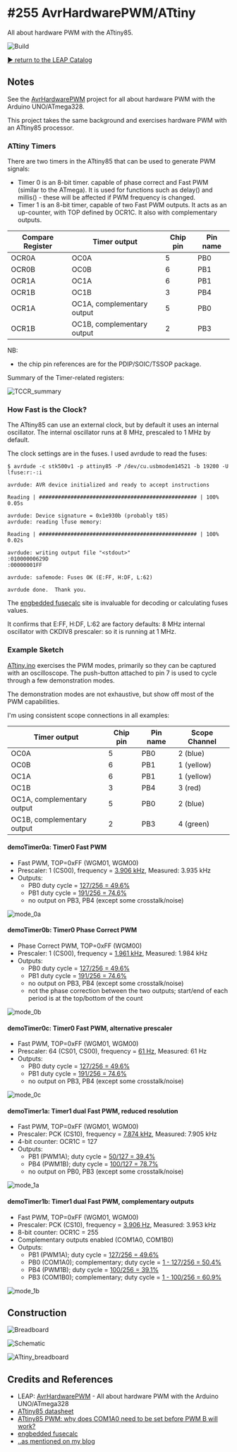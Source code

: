 # #255 AvrHardwarePWM/ATtiny

All about hardware PWM with the ATtiny85.

![Build](./assets/ATtiny_build.jpg?raw=true)


[:arrow_forward: return to the LEAP Catalog](https://leap.tardate.com)

## Notes

See the [AvrHardwarePWM](../) project for all about hardware PWM with the Arduino UNO/ATmega328.

This project takes the same background and exercises hardware PWM with an ATtiny85 processor.

### ATtiny Timers

There are two timers in the ATtiny85 that can be used to generate PWM signals:

* Timer 0 is an 8-bit timer. capable of phase correct and Fast PWM (similar to the ATmega). It is used for functions such as delay() and millis() - these will be affected if PWM frequency is changed.
* Timer 1 is an 8-bit timer, capable of two Fast PWM outputs. It acts as an up-counter, with TOP defined by OCR1C. It also with complementary outputs.


| Compare Register | Timer output               | Chip pin | Pin name  |
|------------------|----------------------------|----------|-----------|
| OCR0A            | OC0A                       | 5        | PB0       |
| OCR0B            | OC0B                       | 6        | PB1       |
| OCR1A            | OC1A                       | 6        | PB1       |
| OCR1B            | OC1B                       | 3        | PB4       |
| OCR1A            | OC1A, complementary output | 5        | PB0       |
| OCR1B            | OC1B, complementary output | 2        | PB3       |

NB:
* the chip pin references are for the PDIP/SOIC/TSSOP package.

Summary of the Timer-related registers:

![TCCR_summary](./assets/TCCR_summary.png?raw=true)


### How Fast is the Clock?

The ATtiny85 can use an external clock, but by default it uses an internal oscillator.
The internal oscillator runs at 8 MHz, prescaled to 1 MHz by default.

The clock settings are in the fuses. I used avrdude to read the fuses:

```
$ avrdude -c stk500v1 -p attiny85 -P /dev/cu.usbmodem14521 -b 19200 -U lfuse:r:-:i

avrdude: AVR device initialized and ready to accept instructions

Reading | ################################################## | 100% 0.05s

avrdude: Device signature = 0x1e930b (probably t85)
avrdude: reading lfuse memory:

Reading | ################################################## | 100% 0.02s

avrdude: writing output file "<stdout>"
:01000000629D
:00000001FF

avrdude: safemode: Fuses OK (E:FF, H:DF, L:62)

avrdude done.  Thank you.
```

The [engbedded fusecalc](http://www.engbedded.com/fusecalc) site is invaluable for decoding or calculating fuses values.

It confirms that E:FF, H:DF, L:62 are factory defaults: 8 MHz internal oscillator with CKDIV8 prescaler: so it is running at 1 MHz.


### Example Sketch

[ATtiny.ino](./ATtiny.ino) exercises the PWM modes, primarily so they can be captured
with an oscilloscope. The push-button attached to pin 7 is used to cycle through a few demonstration modes.

The demonstration modes are not exhaustive, but show off most of the PWM capabilities.

I'm using consistent scope connections in all examples:

| Timer output               | Chip pin | Pin name  | Scope Channel |
|----------------------------|----------|-----------|---------------|
| OC0A                       | 5        | PB0       | 2 (blue)      |
| OC0B                       | 6        | PB1       | 1 (yellow)    |
| OC1A                       | 6        | PB1       | 1 (yellow)    |
| OC1B                       | 3        | PB4       | 3 (red)       |
| OC1A, complementary output | 5        | PB0       | 2 (blue)      |
| OC1B, complementary output | 2        | PB3       | 4 (green)     |


#### demoTimer0a: Timer0 Fast PWM

* Fast PWM, TOP=0xFF (WGM01, WGM00)
* Prescaler: 1 (CS00), frequency = [3.906 kHz](http://www.wolframalpha.com/input/?i=1MHz%2F1%2F256), Measured: 3.935 kHz
* Outputs:
    * PB0 duty cycle = [127/256 = 49.6%](http://www.wolframalpha.com/input/?i=127%2F256)
    * PB1 duty cycle = [191/256 = 74.6%](http://www.wolframalpha.com/input/?i=191%2F256)
    * no output on PB3, PB4 (except some crosstalk/noise)

![mode_0a](./assets/mode_0a.gif?raw=true)


#### demoTimer0b: Timer0 Phase Correct PWM

* Phase Correct PWM, TOP=0xFF (WGM00)
* Prescaler: 1 (CS00), frequency = [1.961 kHz](http://www.wolframalpha.com/input/?i=1MHz%2F1%2F510), Measured: 1.984 kHz
* Outputs:
    * PB0 duty cycle = [127/256 = 49.6%](http://www.wolframalpha.com/input/?i=127%2F256)
    * PB1 duty cycle = [191/256 = 74.6%](http://www.wolframalpha.com/input/?i=191%2F256)
    * no output on PB3, PB4 (except some crosstalk/noise)
    * not the phase correction between the two outputs; start/end of each period is at the top/bottom of the count

![mode_0b](./assets/mode_0b.gif?raw=true)


#### demoTimer0c: Timer0 Fast PWM, alternative prescaler

* Fast PWM, TOP=0xFF (WGM01, WGM00)
* Prescaler: 64 (CS01, CS00), frequency = [61 Hz](http://www.wolframalpha.com/input/?i=1MHz%2F64%2F256), Measured:  61 Hz
* Outputs:
    * PB0 duty cycle = [127/256 = 49.6%](http://www.wolframalpha.com/input/?i=127%2F256)
    * PB1 duty cycle = [191/256 = 74.6%](http://www.wolframalpha.com/input/?i=191%2F256)
    * no output on PB3, PB4 (except some crosstalk/noise)

![mode_0c](./assets/mode_0c.gif?raw=true)


#### demoTimer1a: Timer1 dual Fast PWM, reduced resolution

* Fast PWM, TOP=0xFF (WGM01, WGM00)
* Prescaler: PCK (CS10), frequency = [7.874 kHz](http://www.wolframalpha.com/input/?i=1MHz%2F1%2F127), Measured: 7.905 kHz
* 4-bit counter: OCR1C = 127
* Outputs:
    * PB1 (PWM1A); duty cycle = [50/127 = 39.4%](http://www.wolframalpha.com/input/?i=50%2F127)
    * PB4 (PWM1B); duty cycle = [100/127 = 78.7%](http://www.wolframalpha.com/input/?i=100%2F127)
    * no output on PB0, PB3 (except some crosstalk/noise)

![mode_1a](./assets/mode_1a.gif?raw=true)


#### demoTimer1b: Timer1 dual Fast PWM, complementary outputs

* Fast PWM, TOP=0xFF (WGM01, WGM00)
* Prescaler: PCK (CS10), frequency = [3.906 Hz](http://www.wolframalpha.com/input/?i=1MHz%2F1%2F256), Measured: 3.953 kHz
* 8-bit counter: OCR1C = 255
* Complementary outputs enabled (COM1A0, COM1B0)
* Outputs:
    * PB1 (PWM1A); duty cycle = [127/256 = 49.6%](http://www.wolframalpha.com/input/?i=127%2F256)
    * PB0 (COM1A0); complementary; duty cycle = [1 - 127/256 = 50.4%](http://www.wolframalpha.com/input/?i=1+-+127%2F256)
    * PB4 (PWM1B); duty cycle = [100/256 = 39.1%](http://www.wolframalpha.com/input/?i=100%2F256)
    * PB3 (COM1B0); complementary; duty cycle = [1 - 100/256 = 60.9%](http://www.wolframalpha.com/input/?i=1+-+100%2F256)

![mode_1b](./assets/mode_1b.gif?raw=true)



## Construction

![Breadboard](./assets/ATtiny_bb.jpg?raw=true)

![Schematic](./assets/ATtiny_schematic.jpg?raw=true)

![ATtiny_breadboard](./assets/ATtiny_breadboard.jpg?raw=true)

## Credits and References
* LEAP: [AvrHardwarePWM](../) - All about hardware PWM with the Arduino UNO/ATmega328
* [ATtiny85 datasheet](http://www.atmel.com/devices/ATTINY85.aspx)
* [ATtiny85 PWM: why does COM1A0 need to be set before PWM B will work?](http://electronics.stackexchange.com/questions/97596/attiny85-pwm-why-does-com1a0-need-to-be-set-before-pwm-b-will-work)
* [engbedded fusecalc](http://www.engbedded.com/fusecalc)
* [..as mentioned on my blog](https://blog.tardate.com/2017/02/leap255-attiny-pwm.html)
